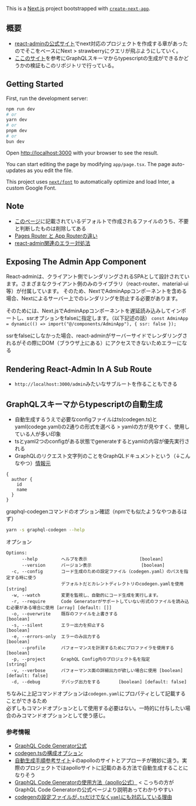This is a [Next.js](https://nextjs.org/) project bootstrapped with [`create-next-app`](https://github.com/vercel/next.js/tree/canary/packages/create-next-app).

## 概要
- [react-adminの公式サイト](https://marmelab.com/react-admin/NextJs.html)でnext対応のプロジェクトを作成する章があったのでそこをベースにNext > strawberryにクエリが飛ぶようにしていく。
- [ここのサイト](https://maku.blog/p/n2k2hxd/)を参考にGraphQLスキーマからtypescriptの生成ができるかどうかの検証もこのリポジトリで行っている。


## Getting Started

First, run the development server:

```bash
npm run dev
# or
yarn dev
# or
pnpm dev
# or
bun dev
```

Open [http://localhost:3000](http://localhost:3000) with your browser to see the result.

You can start editing the page by modifying `app/page.tsx`. The page auto-updates as you edit the file.

This project uses [`next/font`](https://nextjs.org/docs/basic-features/font-optimization) to automatically optimize and load Inter, a custom Google Font.

## Note

- [このページ](https://zenn.dev/a_da_chi/articles/181ea4ccc39580)に記載されているデフォルトで作成されるファイルのうち、不要と判断したものは削除してある
- [Pages Router と App Routerの違い](https://qiita.com/Yasushi-Mo/items/865a8d6e1a063058d702)
- [react-admin関連のエラー対処法](https://github.com/imakyo97/python_catch_up/blob/main/python-catch-up/docs/react_admin.md)

## Exposing The Admin App Component

React-adminは、クライアント側でレンダリングされるSPAとして設計されています。さまざまなクライアント側のみのライブラリ（react-router、material-ui等）が付属しています。
そのため、NextでAdminAppコンポーネントを含める場合、Nextによるサーバー上でのレンダリングを防止する必要があります。

そのためには、Next.jsでAdminAppコンポーネントを遅延読み込みしてインポートし、ssrオプションをfalseに指定します。（以下記述の話）
`const AdminApp = dynamic(() => import("@/components/AdminApp"), { ssr: false });`

ssrをfalseにしなかった場合、react-adminがサーバーサイドでレンダリングされるがその際にDOM（ブラウザ上にある）にアクセスできないためエラーになる

## Rendering React-Admin In A Sub Route

- `http://localhost:3000/admin`みたいなサブルートを作ることもできる

## GraphQLスキーマからtypescriptの自動生成

- 自動生成するうえで必要なconfigファイルはts(codegen.ts)とyaml(codege.yaml)の2通りの形式を選べる > yamlの方が見やすく、使用している人が多い印象
- tsとyaml2つのconfigがある状態でgenerateするとyamlの内容が優先実行される
- GraphQLのリクエスト文字列のことをGraphQLドキュメントという（↓こんなやつ）[情報元](https://hasura.io/learn/ja/graphql/intro-graphql/core-concepts/)
```
{
  author {
    id
    name
  }
}
```

graphql-codegenコマンドのオプション確認（npmでも似たようなやつあるはず）
```sh
yarn -s graphql-codegen --help
```

オプション
```
Options:
      --help         ヘルプを表示                    [boolean]
      --version      バージョン表示                   [boolean]
  -c, --config       コード生成のための設定ファイル（codegen.yaml）のパスを指定する時に使う
                     デフォルトだとカレントディレクトリのcodegen.yamlを使用  [string]
  -w, --watch        変更を監視し、自動的にコード生成を実行します。
  -r, --require      Code Generatorがサポートしていない形式のファイルを読み込む必要がある場合に使用 [array] [default: []]
  -o, --overwrite    既存のファイルを上書きする                         [boolean]
  -s, --silent       エラー出力を抑止する                        [boolean]
  -e, --errors-only  エラーのみ出力する                                 [boolean]
      --profile      パフォーマンスを計測するためにプロファイラを使用する               [boolean]
  -p, --project      GraphQL Config内のプロジェクト名を指定                [string]
  -v, --verbose      パフォーマンス面の詳細出力が欲しい場合に使用 [boolean] [default: false]
  -d, --debug        デバッグ出力をする       [boolean] [default: false]
```

ちなみに上記コマンドオプションは`codegen.yaml`にプロパティとして記載することができるため<br>
必ずしもコマンドオプションとして使用する必要はない。一時的に付与したい場合のみコマンドオプションとして使う感じ。

### 参考情報
- [GraphQL Code Generator公式](https://the-guild.dev/graphql/codegen/docs/getting-started)
- [codegen.tsの構成オプション](https://the-guild.dev/graphql/codegen/docs/config-reference/codegen-config)
- [自動生成手順参考サイト](https://qiita.com/yoshii0110/items/b461e608dc0cff78982e)↓のapolloのサイトとアプローチが微妙に違う。実際のプロジェクトではapolloサイトに記載のある方法で自動生成することになりそう
- [GraphQL Code Generatorの使用方法（apollo公式）](https://www.apollographql.com/tutorials/client-side-graphql-react/05-codegen) < こっちの方がGraphQL Code Generatorの公式ページより説明あってわかりやすい
- [codegenの設定ファイルが`.ts`だけでなく`yaml`にも対応している理由](https://the-guild.dev/graphql/codegen/docs/config-reference/codegen-config#:~:text=the%20next%20major.-,Other%20ways%20to%20provide%20configuration,-GraphQL%2DCodegen%20uses)
